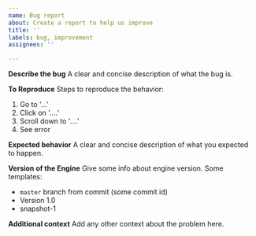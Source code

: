 ```yaml
---
name: Bug report
about: Create a report to help us improve
title: ''
labels: bug, improvement
assignees: ''

---
```


**Describe the bug**
A clear and concise description of what the bug is.

**To Reproduce**
Steps to reproduce the behavior:
1. Go to '...'
2. Click on '....'
3. Scroll down to '....'
4. See error

**Expected behavior**
A clear and concise description of what you expected to happen.

**Version of the Engine**
Give some info about engine version. Some templates:
- `master` branch from commit (some commit id)
- Version 1.0
- snapshot-1

**Additional context**
Add any other context about the problem here.
